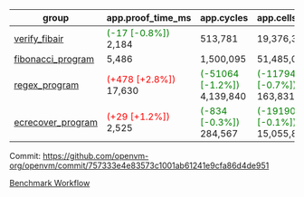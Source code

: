 | group | app.proof_time_ms | app.cycles | app.cells_used | leaf.proof_time_ms | leaf.cycles | leaf.cells_used |
| -- | -- | -- | -- | -- | -- | -- |
| [verify_fibair](https://github.com/openvm-org/openvm/blob/benchmark-results/benchmarks-pr/1282/verify_fibair-757333e4e83573c1001ab61241e9cfa86d4de951.md) |<span style='color: green'>(-17 [-0.8%])</span> 2,184 |  513,781 |  19,376,331 |- | - | - |
| [fibonacci_program](https://github.com/openvm-org/openvm/blob/benchmark-results/benchmarks-pr/1282/fibonacci-757333e4e83573c1001ab61241e9cfa86d4de951.md) | 5,486 |  1,500,095 |  51,485,080 |- | - | - |
| [regex_program](https://github.com/openvm-org/openvm/blob/benchmark-results/benchmarks-pr/1282/regex-757333e4e83573c1001ab61241e9cfa86d4de951.md) |<span style='color: red'>(+478 [+2.8%])</span> 17,630 | <span style='color: green'>(-51064 [-1.2%])</span> 4,139,840 | <span style='color: green'>(-1179450 [-0.7%])</span> 163,831,459 |- | - | - |
| [ecrecover_program](https://github.com/openvm-org/openvm/blob/benchmark-results/benchmarks-pr/1282/ecrecover-757333e4e83573c1001ab61241e9cfa86d4de951.md) |<span style='color: red'>(+29 [+1.2%])</span> 2,525 | <span style='color: green'>(-834 [-0.3%])</span> 284,567 | <span style='color: green'>(-19190 [-0.1%])</span> 15,055,843 |- | - | - |


Commit: https://github.com/openvm-org/openvm/commit/757333e4e83573c1001ab61241e9cfa86d4de951

[Benchmark Workflow](https://github.com/openvm-org/openvm/actions/runs/12967348736)

